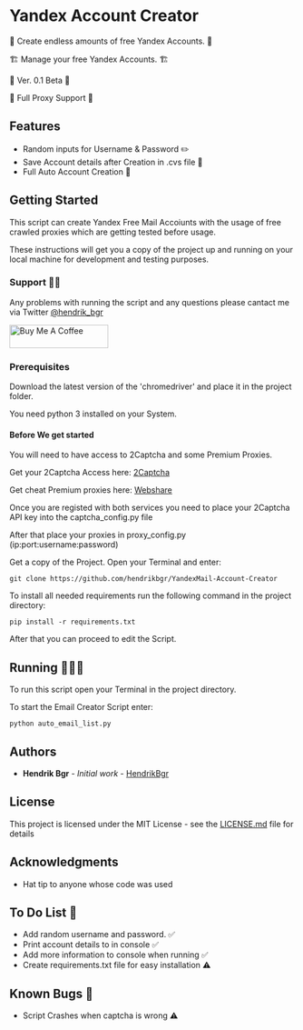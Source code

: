 # Yandex Account Creator

🚀 Create endless amounts of free Yandex Accounts. 🚀

🏗 Manage your free Yandex Accounts. 🏗

📌 Ver. 0.1 Beta 📌

🤖 Full Proxy Support 🤖

## Features

* Random inputs for Username & Password ✏️
* Save Account details after Creation in .cvs file 🧾
* Full Auto Account Creation 🤖

## Getting Started

This script can create Yandex Free Mail Accoiunts with the usage of free crawled proxies which are getting tested before usage.

These instructions will get you a copy of the project up and running on your local machine for development and testing purposes.

### Support 👨‍💻

Any problems with running the script and any questions please cantact me via Twitter [@hendrik_bgr](https://twitter.com/Hendrik_bgr)

<a href="https://www.buymeacoffee.com/hendrikbgr" target="_blank"><img src="https://cdn.buymeacoffee.com/buttons/default-orange.png" alt="Buy Me A Coffee" height="41" width="174"></a>


### Prerequisites

Download the latest version of the 'chromedriver' and place it in the project folder.

You need python 3 installed on your System.

#### Before We get started

You will need to have access to 2Captcha and some Premium Proxies. 

Get your 2Captcha Access here: [2Captcha](https://2captcha.com?from=11504913)

Get cheat Premium proxies here: [Webshare](https://www.webshare.io/?referral_code=ice0nzm10avc)

Once you are registed with both services you need to place your 2Captcha API key into the captcha_config.py file

After that place your proxies in proxy_config.py (ip:port:username:password)

Get a copy of the Project. Open your Terminal and enter:

```
git clone https://github.com/hendrikbgr/YandexMail-Account-Creator
```

To install all needed requirements run the following command in the project directory:

```
pip install -r requirements.txt
```

After that you can proceed to edit the Script.

## Running 🏃🏽‍♂️

To run this script open your Terminal in the project directory.

To start the Email Creator Script enter:

```
python auto_email_list.py
```

## Authors

* **Hendrik Bgr** - *Initial work* - [HendrikBgr](https://github.com/hendrikbgr)

## License

This project is licensed under the MIT License - see the [LICENSE.md](LICENSE.md) file for details

## Acknowledgments

* Hat tip to anyone whose code was used

## To Do List 📝

* Add random username and password. ✅
* Print account details to in console ✅
* Add more information to console when running ✅
* Create requirements.txt file for easy installation ⚠️

## Known Bugs 🐛

* Script Crashes when captcha is wrong ⚠️

